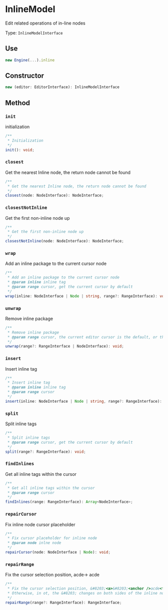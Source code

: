 # InlineModel

Edit related operations of in-line nodes

Type: `InlineModelInterface`

## Use

```ts
new Engine(...).inline
```

## Constructor

```ts
new (editor: EditorInterface): InlineModelInterface
```

## Method

### `init`

initialization

```ts
/**
 * Initialization
 */
init(): void;
```

### `closest`

Get the nearest Inline node, the return node cannot be found

```ts
/**
 * Get the nearest Inline node, the return node cannot be found
 */
closest(node: NodeInterface): NodeInterface;
```

### `closestNotInline`

Get the first non-inline node up

```ts
/**
 * Get the first non-inline node up
 */
closestNotInline(node: NodeInterface): NodeInterface;
```

### `wrap`

Add an inline package to the current cursor node

```ts
/**
 * Add an inline package to the current cursor node
 * @param inline inline tag
 * @param range cursor, get the current cursor by default
 */
wrap(inline: NodeInterface | Node | string, range?: RangeInterface): void;
```

### `unwrap`

Remove inline package

```ts
/**
 * Remove inline package
 * @param range cursor, the current editor cursor is the default, or the inline node that needs to be removed
 */
unwrap(range?: RangeInterface | NodeInterface): void;
```

### `insert`

Insert inline tag

```ts
/**
 * Insert inline tag
 * @param inline inline tag
 * @param range cursor
 */
insert(inline: NodeInterface | Node | string, range?: RangeInterface): void;
```

### `split`

Split inline tags

```ts
/**
 * Split inline tags
 * @param range cursor, get the current cursor by default
 */
split(range?: RangeInterface): void;
```

### `findInlines`

Get all inline tags within the cursor

```ts
/**
 * Get all inline tags within the cursor
 * @param range cursor
 */
findInlines(range: RangeInterface): Array<NodeInterface>;
```

### `repairCursor`

Fix inline node cursor placeholder

```ts
/**
 * Fix cursor placeholder for inline node
 * @param node inlne node
 */
repairCursor(node: NodeInterface | Node): void;
```

### `repairRange`

Fix the cursor selection position, &#8203;<a>&#8203;<anchor />acde<focus />&#8203;</a>&#8203; -><anchor />&#8203;<a> &#8203;acde&#8203;</a>&#8203;<focus />

```ts
/**
 * Fix the cursor selection position, &#8203;<a>&#8203;<anchor />acde<focus />&#8203;</a>&#8203; -><anchor />&#8203;<a >&#8203;acde&#8203;</a>&#8203;<focus />
 * Otherwise, in ot, the &#8203; changes on both sides of the inline node may not be applied correctly
 */
repairRange(range?: RangeInterface): RangeInterface;
```
